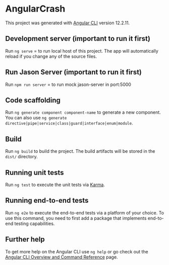 # AngularCrash

This project was generated with [Angular CLI](https://github.com/angular/angular-cli) version 12.2.11.

## Development server (important to run it first)

Run `ng serve` = to run local host of this project. The app will automatically reload if you change any of the source files.

## Run Jason Server (important to run it first)

Run `npm run server` = to run mock jason-server in port:5000

## Code scaffolding

Run `ng generate component component-name` to generate a new component. You can also use `ng generate directive|pipe|service|class|guard|interface|enum|module`.

## Build

Run `ng build` to build the project. The build artifacts will be stored in the `dist/` directory.

## Running unit tests

Run `ng test` to execute the unit tests via [Karma](https://karma-runner.github.io).

## Running end-to-end tests

Run `ng e2e` to execute the end-to-end tests via a platform of your choice. To use this command, you need to first add a package that implements end-to-end testing capabilities.

## Further help

To get more help on the Angular CLI use `ng help` or go check out the [Angular CLI Overview and Command Reference](https://angular.io/cli) page.
